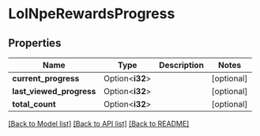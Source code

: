 # LolNpeRewardsProgress

## Properties

Name | Type | Description | Notes
------------ | ------------- | ------------- | -------------
**current_progress** | Option<**i32**> |  | [optional]
**last_viewed_progress** | Option<**i32**> |  | [optional]
**total_count** | Option<**i32**> |  | [optional]

[[Back to Model list]](../README.md#documentation-for-models) [[Back to API list]](../README.md#documentation-for-api-endpoints) [[Back to README]](../README.md)


